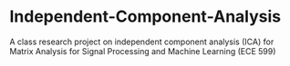 # Independent-Component-Analysis
A class research project on independent component analysis (ICA) for Matrix Analysis for Signal Processing and Machine Learning (ECE 599)
